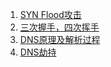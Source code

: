 1. [SYN Flood攻击](https://www.jianshu.com/p/6eae45826754)
2. [三次握手，四次挥手](https://zhuanlan.zhihu.com/p/53374516)
3. [DNS原理及解析过程](https://zhuanlan.zhihu.com/p/88260838)
4. [DNS劫持](https://zhuanlan.zhihu.com/p/86538629)
